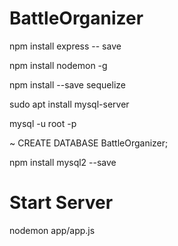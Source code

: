 # BattleOrganizer

npm install express  -- save

npm install nodemon -g

npm install --save sequelize

sudo apt install mysql-server

mysql -u root -p

  ~ CREATE DATABASE BattleOrganizer;

npm install mysql2 --save

# Start Server

nodemon app/app.js
